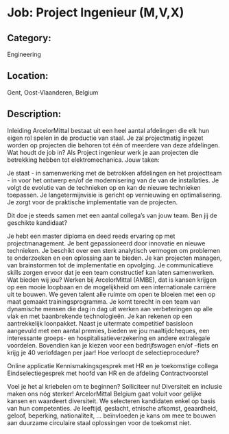 # Job: Project Ingenieur (M,V,X)
## Category: 
Engineering
## Location: 
Gent, Oost-Vlaanderen, Belgium
## Description:
Inleiding
ArcelorMittal bestaat uit een heel aantal afdelingen die elk hun eigen rol spelen in de productie van staal. Je zal projectmatig ingezet worden op projecten die behoren tot één of meerdere van deze afdelingen. Wat houdt de job in?
Als Project ingenieur werk je aan projecten die betrekking hebben tot elektromechanica.
Jouw taken:

Je staat - in samenwerking met de betrokken afdelingen en het projectteam -  in voor het ontwerp en/of de modernisering van de van de installaties.
Je volgt de evolutie van de technieken op en kan de nieuwe technieken toepassen.
Je langetermijnvisie is gericht op vernieuwing en optimalisering.
Je zorgt voor de praktische implementatie van de projecten.

Dit doe je steeds samen met een aantal collega’s van jouw team. Ben jij de geschikte kandidaat?

Je hebt een master diploma en deed reeds ervaring op met projectmanagement.
Je bent gepassioneerd door innovatie en nieuwe technieken.
Je beschikt over een sterk analytisch vermogen om problemen te onderzoeken en een oplossing aan te bieden.
Je kan projecten managen, van brainstormen tot de implementatie en opvolging.
Je communicatieve skills zorgen ervoor dat je een team constructief kan laten samenwerken.
 Wat bieden wij jou?
Werken bij ArcelorMittal (AMBE), dat is kansen krijgen op een mooie loopbaan en de mogelijkheid om een internationale carrière uit te bouwen. We geven talent alle ruimte om open te bloeien met een op maat gemaakt trainingsprogramma. Je komt terecht in een team van dynamische mensen die dag in dag uit werken aan verbeteringen op alle vlak en met baanbrekende technologieën. 
Je kan rekenen op een aantrekkelijk loonpakket. Naast je uitermate competitief basisloon aangevuld met een aantal premies, bieden we jou maaltijdcheques, een interessante groeps- en hospitalisatieverzekering en andere extralegale voordelen. Bovendien kan je kiezen voor een bedrijfswagen en/of –fiets en krijg je 40 verlofdagen per jaar!
  Hoe verloopt de selectieprocedure?

Online applicatie
Kennismakingsgesprek met HR en je toekomstige collega
Eindselectiegesprek met hoofd van HR en de afdeling
Contractvoorstel

Voel je het al kriebelen om te beginnen? Solliciteer nu!
Diversiteit en inclusie maken ons nóg sterker!
ArcelorMittal Belgium gaat voluit voor gelijke kansen en waardeert diversiteit. We selecteren kandidaten enkel op basis van hun competenties. Je leeftijd, geslacht, etnische afkomst, geaardheid, geloof, beperking, nationaliteit, … beïnvloeden je kans om mee te bouwen aan duurzame circulaire staal oplossingen voor de toekomst niet.
